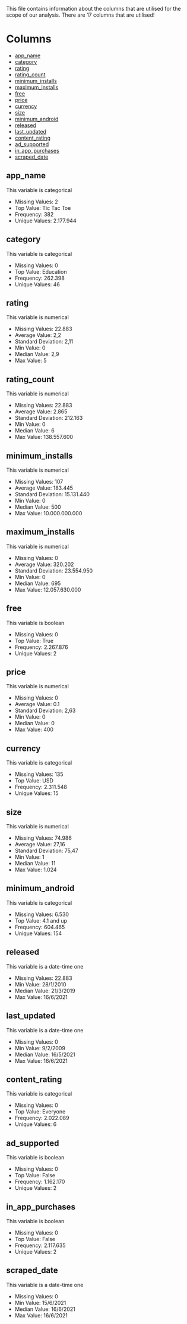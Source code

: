 This file contains information about the columns that are utilised for the scope of our analysis.
There are 17 columns that are utilised!

# Columns

- [app_name](#app_name)
- [category](#category)
- [rating](#rating)
- [rating_count](#rating_count)
- [minimum_installs](#minimum_installs)
- [maximum_installs](#maximum_installs)
- [free](#free)
- [price](#price)
- [currency](#currency)
- [size](#size)
- [minimum_android](#minimum_android)
- [released](#released)
- [last_updated](#last_updated)
- [content_rating](#content_rating)
- [ad_supported](#ad_supported)
- [in_app_purchases](#in_app_purchases)
- [scraped_date](#scraped_date)

## app_name
This variable is categorical

+ Missing Values: 2
+ Top Value: Tic Tac Toe
+ Frequency: 382
+ Unique Values: 2.177.944

## category
This variable is categorical

+ Missing Values: 0
+ Top Value: Education
+ Frequency: 262.398
+ Unique Values: 46

## rating 
This variable is numerical

+ Missing Values: 22.883
+ Average Value: 2,2
+ Standard Deviation: 2,11
+ Min Value: 0
+ Median Value: 2,9
+ Max Value: 5

## rating_count
This variable is numerical

+ Missing Values: 22.883
+ Average Value: 2.865
+ Standard Deviation: 212.163
+ Min Value: 0
+ Median Value: 6
+ Max Value: 138.557.600

## minimum_installs
This variable is numerical

+ Missing Values: 107
+ Average Value: 183.445
+ Standard Deviation: 15.131.440
+ Min Value: 0
+ Median Value: 500
+ Max Value: 10.000.000.000

## maximum_installs
This variable is numerical

+ Missing Values: 0
+ Average Value: 320.202
+ Standard Deviation: 23.554.950
+ Min Value: 0
+ Median Value: 695
+ Max Value: 12.057.630.000

## free
This variable is boolean

+ Missing Values: 0
+ Top Value: True
+ Frequency: 2.267.876
+ Unique Values: 2

## price
This variable is numerical

+ Missing Values: 0
+ Average Value: 0.1
+ Standard Deviation: 2,63
+ Min Value: 0
+ Median Value: 0
+ Max Value: 400

## currency
This variable is categorical

+ Missing Values: 135
+ Top Value: USD
+ Frequency: 2.311.548
+ Unique Values: 15

## size 
This variable is numerical

+ Missing Values: 74.986
+ Average Value: 27,16
+ Standard Deviation: 75,47
+ Min Value: 1
+ Median Value: 11
+ Max Value: 1.024

## minimum_android
This variable is categorical

+ Missing Values: 6.530
+ Top Value: 4.1 and up
+ Frequency: 604.465
+ Unique Values: 154

## released 
This variable is a date-time one

+ Missing Values: 22.883
+ Min Value: 28/1/2010
+ Median Value: 21/3/2019
+ Max Value: 16/6/2021

## last_updated
This variable is a date-time one

+ Missing Values: 0
+ Min Value: 9/2/2009
+ Median Value: 16/5/2021
+ Max Value: 16/6/2021

## content_rating
This variable is categorical

+ Missing Values: 0
+ Top Value: Everyone
+ Frequency: 2.022.089
+ Unique Values: 6

## ad_supported
This variable is boolean

+ Missing Values: 0
+ Top Value: False
+ Frequency: 1.162.170
+ Unique Values: 2

## in_app_purchases 
This variable is boolean

+ Missing Values: 0
+ Top Value: False
+ Frequency: 2.117.635
+ Unique Values: 2

## scraped_date
This variable is a date-time one

+ Missing Values: 0
+ Min Value: 15/6/2021
+ Median Value: 16/6/2021
+ Max Value: 16/6/2021


